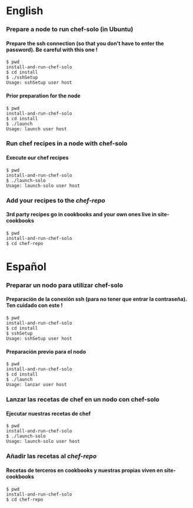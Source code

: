 # English

### Prepare a node to run chef-solo (in Ubuntu)

#### Prepare the ssh connection (so that you don't have to enter the password). Be careful with this one !

    $ pwd
    install-and-run-chef-solo
    $ cd install
    $ ./sshSetup
    Usage: sshSetup user host

#### Prior preparation for the node

    $ pwd
    install-and-run-chef-solo
    $ cd install
    $ ./launch
    Usage: launch user host

### Run chef recipes in a node with chef-solo

#### Execute our chef recipes

    $ pwd
    install-and-run-chef-solo
    $ ./launch-solo
    Usage: launch-solo user host

### Add your recipes to the _chef-repo_

#### 3rd party recipes go in cookbooks and your own ones live in site-cookbooks

    $ pwd
    install-and-run-chef-solo
    $ cd chef-repo

# Español

### Preparar un nodo para utilizar chef-solo

#### Preparación de la conexión ssh (para no tener que entrar la contraseña). Ten cuidado con este !

    $ pwd
    install-and-run-chef-solo
    $ cd install
    $ sshSetup
    Usage: sshSetup user host

#### Preparación previo para el nodo

    $ pwd
    install-and-run-chef-solo
    $ cd install
    $ ./launch
    Usage: lanzar user host

### Lanzar las recetas de chef en un nodo con chef-solo

#### Ejecutar nuestras recetas de chef

    $ pwd
    install-and-run-chef-solo
    $ ./launch-solo
    Usage: launch-solo user host

### Añadir las recetas al _chef-repo_

#### Recetas de terceros en cookbooks y nuestras propias viven en site-cookbooks

    $ pwd
    install-and-run-chef-solo
    $ cd chef-repo

